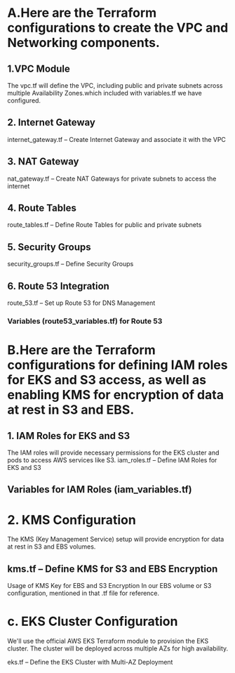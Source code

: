 # A.Here are the Terraform configurations to create the VPC and Networking components.
## 1.VPC Module

The vpc.tf will define the VPC, including public and private subnets across multiple Availability Zones.which included with variables.tf we have configured.

## 2. Internet Gateway

internet_gateway.tf – Create Internet Gateway and associate it with the VPC

## 3. NAT Gateway

nat_gateway.tf – Create NAT Gateways for private subnets to access the internet

## 4. Route Tables
route_tables.tf – Define Route Tables for public and private subnets

## 5. Security Groups

security_groups.tf – Define Security Groups

## 6. Route 53 Integration
route_53.tf – Set up Route 53 for DNS Management
###  Variables (route53_variables.tf) for Route 53


# B.Here are the Terraform configurations for defining IAM roles for EKS and S3 access, as well as enabling KMS for encryption of data at rest in S3 and EBS.

## 1. IAM Roles for EKS and S3
The IAM roles will provide necessary permissions for the EKS cluster and pods to access AWS services like S3.
iam_roles.tf – Define IAM Roles for EKS and S3

## Variables for IAM Roles (iam_variables.tf)

# 2. KMS Configuration
The KMS (Key Management Service) setup will provide encryption for data at rest in S3 and EBS volumes.
## kms.tf – Define KMS for S3 and EBS Encryption
Usage of KMS Key for EBS and S3 Encryption
In our EBS volume or S3 configuration, mentioned in that .tf file for reference.

# c. EKS Cluster Configuration
We'll use the official AWS EKS Terraform module to provision the EKS cluster. The cluster will be deployed across multiple AZs for high availability.

eks.tf – Define the EKS Cluster with Multi-AZ Deployment



